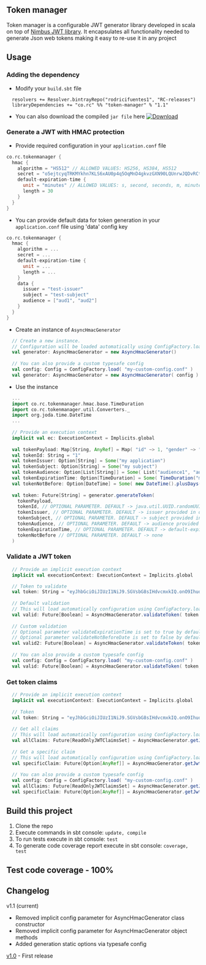 ## Token manager
Token manager is a configurable JWT generator library developed in scala on top of [Nimbus JWT library](http://connect2id.com/products/nimbus-jose-jwt). It encapsulates all functionality needed to generate Json web tokens making it easy to re-use it in any project
## Usage
### Adding the dependency
* Modify your `build.sbt` file
```
  resolvers += Resolver.bintrayRepo("rodricifuentes1", "RC-releases")
  libraryDependencies += "co.rc" %% "token-manager" % "1.1"
```
* You can also download the compiled `jar file` here [ ![Download](https://api.bintray.com/packages/rodricifuentes1/RC-releases/token-manager/images/download.svg) ](https://bintray.com/rodricifuentes1/RC-releases/token-manager/_latestVersion)

### Generate a JWT with HMAC protection
* Provide required configuration in your `application.conf` file
```scala
co.rc.tokenmanager {
  hmac {
    algorithm = "HS512" // ALLOWED VALUES: HS256, HS384, HS512
    secret = "o5ejtcyqTRKMYkhn7KLS6xAU0p4q5OqMnD4gkvzGXN90LQUnrwJQDvRCtb2kP8wg" // For HS256 must be a 256+ bit (32+ byte) secret. For HS384 must be a 384+ bit (48+ byte) secret. For HS512 must be a 512+ bit (64+ byte) secret.
    default-expiration-time {
      unit = "minutes" // ALLOWED VALUES: s, second, seconds, m, minute, minutes, h, hour, hours, d, day, days, w, week, weeks
      length = 30
    }
  }
}
```
* You can provide default data for token generation in your `application.conf` file using 'data' config key
```scala
co.rc.tokenmanager {
  hmac {
    algorithm = ...
    secret = ...
    default-expiration-time {
      unit = ...
      length = ...
    }
    data {
      issuer = "test-issuer"
      subject = "test-subject"
      audience = ["aud1", "aud2"]
    }
  }
}
```
* Create an instance of `AsyncHmacGenerator`
```scala
  // Create a new instance.
  // Configuration will be loaded automatically using ConfigFactory.load() method
  val generator: AsyncHmacGenerator = new AsyncHmacGenerator()
  
  // You can also provide a custom typesafe config
  val config: Config = ConfigFactory.load( "my-custom-config.conf" )
  val generator: AsyncHmacGenerator = new AsyncHmacGenerator( config )
```
* Use the instance
```scala
  ...
  import co.rc.tokenmanager.hmac.base.TimeDuration
  import co.rc.tokenmanager.util.Converters._
  import org.joda.time.DateTime
  ...
  
  // Provide an execution context
  implicit val ec: ExecutionContext = Implicits.global
  
  val tokenPayload: Map[String, AnyRef] = Map( "id" ~> 1, "gender" ~> "Male", "age" ~> 22)
  val tokenId: String = "1"
  val tokenIssuer: Option[String] = Some("my application")
  val tokenSubject: Option[String] = Some("my subject")
  val tokenAudience: Option[List[String]] = Some( List("audience1", "audience2") )
  val tokenExpirationTime: Option[TimeDuration] = Some( TimeDuration("minutes", 10) )
  val tokenNotBefore: Option[DateTime] = Some( new DateTime().plusDays(1) )
  
  val token: Future[String] = generator.generateToken(
    tokenPayload,
    tokenId, // OPTIONAL PARAMETER. DEFAULT -> java.util.UUID.randomUUID().toString
    tokenIssuer, // OPTIONAL PARAMETER. DEFAULT -> issuer provided in optional config
    tokenSubject, // OPTIONAL PARAMETER. DEFAULT -> subject provided in optional config
    tokenAudience, // OPTIONAL PARAMETER. DEFAULT -> audience provided in optional config
    tokenExpirationTime, // OPTIONAL PARAMETER. DEFAULT -> default-expiration-time provided in required config
    tokenNotBefore // OPTIONAL PARAMETER. DEFAULT -> none
  )
```
### Validate a JWT token
```scala
  // Provide an implicit execution context
  implicit val executionContext: ExecutionContext = Implicits.global

  // Token to validate
  val token: String = "eyJhbGciOiJIUzI1NiJ9.SGVsbG8sIHdvcmxkIQ.onO9Ihudz3WkiauDO2Uhyuz0Y18UASXlSc1eS0NkWyA"
  
  // Default validation
  // This will load automatically configuration using ConfigFactory.load()
  val valid: Future[Boolean] = AsyncHmacGenerator.validateToken( token )
  
  // Custom validation
  // Optional parameter validateExpirationTime is set to true by default
  // Optional parameter validateNotBeforeDate is set to false by default
  val valid2: Future[Boolean] = AsyncHmacGenerator.validateToken( token, validateExpirationTime = false, validateNotBeforeDate = true )
  
  // You can also provide a custom typesafe config
  val config: Config = ConfigFactory.load( "my-custom-config.conf" )
  val valid: Future[Boolean] = AsyncHmacGenerator.validateToken( token, conf = config )
```
### Get token claims
```scala
  // Provide an implicit execution context
  implicit val executionContext: ExecutionContext = Implicits.global
  
  // Token
  val token: String = "eyJhbGciOiJIUzI1NiJ9.SGVsbG8sIHdvcmxkIQ.onO9Ihudz3WkiauDO2Uhyuz0Y18UASXlSc1eS0NkWyA"
  
  // Get all claims
  // This will load automatically configuration using ConfigFactory.load()
  val allClaims: Future[ReadOnlyJWTClaimsSet] = AsyncHmacGenerator.getJWTClaims( token )
  
  // Get a specific claim
  // This will load automatically configuration using ConfigFactory.load()
  val specificClaim: Future[Option[AnyRef]] = AsyncHmacGenerator.getJwtClaim( token, "claimName" )
  
  // You can also provide a custom typesafe config
  val config: Config = ConfigFactory.load( "my-custom-config.conf" )
  val allClaims: Future[ReadOnlyJWTClaimsSet] = AsyncHmacGenerator.getJWTClaims( token, conf = config )
  val specificClaim: Future[Option[AnyRef]] = AsyncHmacGenerator.getJwtClaim( token, "claimName", conf = config )
```
## Build this project
1. Clone the repo
2. Execute commands in sbt console: `update, compile`
3. To run tests execute in sbt console: `test`
4. To generate code coverage report execute in sbt console: `coverage, test`

## Test code coverage - 100%
## Changelog
v1.1 (current)
* Removed implicit config parameter for AsyncHmacGenerator class constructor
* Removed implicit config parameter for AsyncHmacGenerator object methods
* Added generation static options via typesafe config

[v1.0](https://github.com/rodricifuentes1/token-manager/tree/v1.0) - First release
